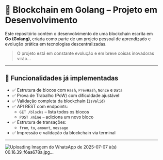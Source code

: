 # 🔗 Blockchain em Golang – Projeto em Desenvolvimento

Este repositório contém o desenvolvimento de uma blockchain escrita em **Go (Golang)**, criada como parte de um projeto pessoal de aprendizado e evolução prática em tecnologias descentralizadas.  

> O projeto está em constante evolução e em breve coisas inovadoras virão...

---

## 🚀 Funcionalidades já implementadas

- ✅ Estrutura de blocos com `Hash`, `PrevHash`, `Nonce` e `Data`
- ✅ Prova de Trabalho (PoW) com dificuldade ajustável
- ✅ Validação completa da blockchain (`IsValid`)
- ✅ API REST com endpoints:
  - `GET /blocks` – lista todos os blocos
  - `POST /mine` – adiciona um novo bloco
- ✅ Estrutura de transações:
  - `from`, `to`, `amount`, `message`
- ✅ Impressão e validação da blockchain via terminal

---



![Uploading Imagem do WhatsApp de 2025-07-07 à(s) 00.16.39_f6aa678a.jpg…]()
